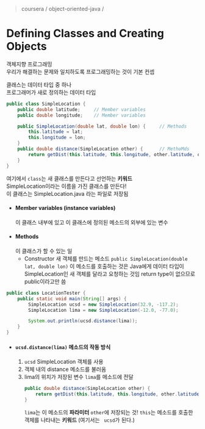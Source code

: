 > coursera / object-oriented-java / 
# Defining Classes and Creating Objects

객체지향 프로그래밍  
우리가 해결하는 문제와 일치하도록 프로그래밍하는 것이 기본 컨셉  

클래스는 데이터 타입 중 하나  
프로그래머가 새로 정의하는 데이터 타입  

```java
public class SimpleLocation {
    public double latitude;     // Member variables
    public double longitude;    // Member variables

    public SimpleLocation(double lat, double lon) {     // Methods
        this.latitude = lat;
        this.longitude = lon;
    }
    public double distance(SimpleLocation other) {      // MethoMds
        return getDist(this.latitude, this.longitude, other.latitude, other.longitude);
    }
}
```
여기에서 `class`는 새 클래스를 만든다고 선언하는 **키워드**  
SimpleLocation이라는 이름을 가진 클래스를 만든다!  
이 클래스는 SimpleLocation.java 라는 파일로 저장됨
*  ####  Member variables (instance variables)  
    이 클래스 내부에 있고 이 클래스에 정의된 메소드의 외부에 있는 변수  
*  #### Methods  
    이 클래스가 할 수 있는 일  
    * Constructor
      새 객체를 만드는 메소드
      `public SimpleLocation(double lat, double lon)`
      이 메소드를 호출하는 것은 Java에게 데이터 타입이 SimpleLocation인 새 객체를 달라고 요청하는 것임
      return type이 없으므로 public이라고만 씀


```java
public class LocationTester {
    public static void main(String[] args) {
        SimpleLocation ucsd = new SimpleLocation(32.9, -117.2);
        SimpleLocation lima = new SimpleLocation(-12.0, -77.0);

        System.out.println(ucsd.distance(lima));
    }
}
```
* #### `ucsd.distance(lima)` 메소드의 작동 방식
  1) `ucsd` SimpleLocation 객체를 사용
  2) 객체 내의 distance 메소드를 불러옴
  3) lima의 위치가 저장된 변수 `lima`를 메소드에 전달
      ```java
      public double distance(SimpleLocation other) {     
          return getDist(this.latitude, this.longitude, other.latitude, other.longitude);
      }
      ```
      `lima`는 이 메소드의 **파라미터** `other`에 저장되는 것!
      `this`는 메소드를 호출한 객체를 나타내는 **키워드** (여기서는 ` ucsd`가 된다.) 

